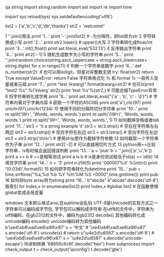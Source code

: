 
qa string
import string,random
import ast
import re
import time

import sys
reload(sys)
sys.setdefaultencoding('utf8')

list2 = ['a','b','c','d','db','thanks']
str2 = 'welcome!'

1 ''.join()用法
print '1...'
print '-'.join(list2) # -为分隔符，把list转为str
2 字符转换成小写
print '2...'
print str2.lower() # upper()大写
3 字符串转化成float/int
print '3...'
int(),float()
print ast.literal_eval('532.13')
4 反序输出字符串
print '4...'
print str2[::-1]
5 随机生成数字大小写的字符串
print '5...'
print ''.join(random.choice(string.ascii_uppercase + string.ascii_lowercase+ string.digits) for x in range(7))
6 判断一个字符串是数字
print '6...'
def is_number(str2):  # 也可以用isdigit，但是对非整数无效
    try:
        float(str2)
        return True
    except ValueError:
        return False
字符串格式化 % 和.format % 一般传入变量或者元祖
print '7...'
print "test {kwarg}".format(kwarg=str2) # 也可以print "test2 %s" %{'kwarg':str2}
print 'test %s'%(str2,) # 可能会报TypeError异常
8 将字符串转化成字典
print '8...'
print ast.literal_eval("{'a' : 'b', 'c' : 'd'}")  # 字符串内需对于字典内容
9 获取一个字符的ASCII码
print ord('a'),chr(97)
print unichr(97),unichr(1234)
10 使用不同的分隔符切分字符串
print '10...'
print re.split('\W+', 'Words, words, words.')
print re.split('(\W+)', 'Words, words, words.')
print re.split('\W+', 'Words, words, words.', 1)
11 如何截掉空格或者tab
print '11...'
str3 = '\t a string example \t'
str3 = str3.strip()  # 空白在字符串左右两边
str3 = str3.rstrip()  # 空白字符在右边
str3 = str3.lstrip()  # 空白字符在左边
str3 = str3.strip('\t\n\r')  # 使用strip里作为截掉字符参数
12 如何截取一个字符串作为子串
print '12...'
print str2[:-2]  # 可以直接用切片方式
13 python用==比较字符串，is有时候会返回错误判断
print '13...'
a = 'pub'
b = ''.join(['p','u','b'])
print a == b  # ==是相等测试
print a is b  # is是身份测试相当于id(a) == id(b)
14 填充字符串
print '14...'
n = '3'
print n.zfill(5)
print '000007%d' %(int(n))
print '{0:03d}'.format(5)
15 如何把字符串转化为datetime
print '15...'
pub = time.strftime("%a,%d %b %Y %H:%M:%S +0000",time.gmtime())
print pub
16 如何将byte array转为string
print '16...'
b"abcde"
b"abcde".decode('utf-8')
取索引
for index,x in enumerate(list2):print index,x
#global list2 #  在函数使用global变成全局变量

windows 文本默认格式ansi,在sublime会乱码
UTF-8是Unicode的实现方式之一
字符串可以编码成字节包, 字节包可以解码成字符串
在utf8的文件中，字符串为utf8编码，在gb2312的文件中，编码为gb2312
decode() 其他编码转化成unicode编码
encode() unicode编码转为其他编码
b'\xe4\xb8\xad\xe6\x96\x87'
s = '中文' # '\xe4\xb8\xad\xe6\x96\x87'
s.encode('utf-8')
unicode(s) # return u'\u4e2d\u6587'
s.encode('utf-8') # '\xe4\xb8\xad\xe6\x96\x87'
s = '\u4e2d\u6587'
s.decode('unicode-escape')
16进制转换
'68656c6c6f'.decode("hex")
from subprocess import check_output
t = check_output('ipconfig')
t.decode('gbk')


